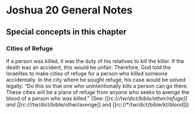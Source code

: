 # Joshua 20 General Notes
## Special concepts in this chapter

### Cities of Refuge

If a person was killed, it was the duty of his relatives to kill the killer. If the death was an accident, this would be unfair. Therefore, God told the Israelites to make cities of refuge for a person who killed someone accidentally. In the city where he sought refuge, his case would be solved legally: “Do this so that one who unintentionally kills a person can go there. These cities will be a place of refuge from anyone who seeks to avenge the blood of a person who was killed.” (See: [[rc://*/tw/dict/bible/other/refuge]] and [[rc://*/tw/dict/bible/other/avenge]] and [[rc://*/tw/dict/bible/kt/blood]])